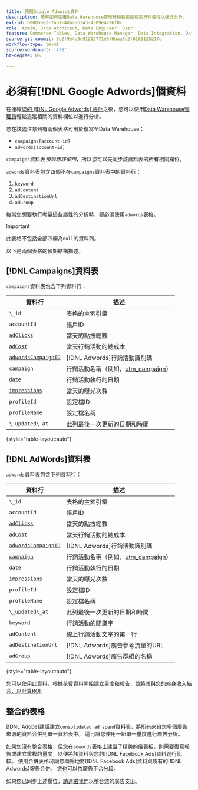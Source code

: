 ```yaml
---
title: 預期Google Adwords資料
description: 瞭解如何使用Data Warehouse管理員輕鬆追蹤相關資料欄位以進行分析。
exl-id: b0085683-7bb1-4da2-b343-4309e4796f0c
role: Admin, Data Architect, Data Engineer, User
feature: Commerce Tables, Data Warehouse Manager, Data Integration, Data Import/Export
source-git-commit: 6e2f9e4a9e91212771e6f6baa8c2f8101125217a
workflow-type: tm+mt
source-wordcount: '436'
ht-degree: 0%

---
```


# 必須有[!DNL Google Adwords]個資料

在連線[您的 [!DNL Google Adwords] 帳戶](../integrations/google-adwords.md)之後，您可以使用[Data Warehouse管理員](../../data-warehouse-mgr/tour-dwm.md)輕鬆追蹤相關的資料欄位以進行分析。

您在該處注意到有兩個表格可用於復寫至Data Warehouse：

* `campaigns[account-id]`
* `adwords[account-id]`

`campaigns`資料表&#x200B;*預設應該使用*，所以您可以先同步該資料表的所有相關欄位。

`adwords`資料表包含四個不在`campaigns`資料表中的資料行：

1. `keyword`
1. `adContent`
1. `adDestinationUrl`
1. `adGroup`

每當您想要執行考量這些屬性的分析時，都必須使用`adwords`表格。

>[!IMPORTANT]
>
>此表格不包括全部四欄為`null`的資料列。

以下是兩個表格的預期結構描述。

## [!DNL Campaigns]資料表

`campaigns`資料表包含下列資料行：

| **資料行** | **描述** |
|-----|-----|
| `\_id` | 表格的主索引鍵 |
| `accountId` | 帳戶ID |
| [`adClicks`](https://ga-dev-tools.google/dimensions-metrics-explorer/#view=detail&amp;group=adwords&amp;jump=ga_adclicks) | 當天的點按總數 |
| [`adCost`](https://ga-dev-tools.google/dimensions-metrics-explorer/#view=detail&amp;group=adwords&amp;jump=ga_adcost) | 當天行銷活動的總成本 |
| [`adwordsCampaignID`](https://ga-dev-tools.google/dimensions-metrics-explorer/#view=detail&amp;group=adwords&amp;jump=ga_adwordscampaignid) | [!DNL Adwords]行銷活動識別碼 |
| [`campaign`](https://ga-dev-tools.google/dimensions-metrics-explorer/#view=detail&amp;group=traffic_sources&amp;jump=ga_campaign) | 行銷活動名稱（例如，[utm\_campaign](https://support.google.com/analytics/answer/1033867?hl=en)） |
| [`date`](https://ga-dev-tools.google/dimensions-metrics-explorer/#view=detail&amp;group=time&amp;jump=ga_date) | 行銷活動執行的日期 |
| [`impressions`](https://ga-dev-tools.google/dimensions-metrics-explorer/#view=detail&amp;group=adwords&amp;jump=ga_impressions) | 當天的曝光次數 |
| `profileId` | 設定檔ID |
| `profileName` | 設定檔名稱 |
| `\_updated\_at` | 此列最後一次更新的日期和時間 |

{style="table-layout:auto"}

## [!DNL AdWords]資料表

`adwords`資料表包含下列資料行：

| **資料行** | **描述** |
|-----|-----|
| `\_id` | 表格的主索引鍵 |
| `accountId` | 帳戶ID |
| [`adClicks`](https://ga-dev-tools.google/dimensions-metrics-explorer/#view=detail&amp;group=adwords&amp;jump=ga_adclicks) | 當天的點按總數 |
| [`adCost`](https://ga-dev-tools.google/dimensions-metrics-explorer/#view=detail&amp;group=adwords&amp;jump=ga_adcost) | 當天行銷活動的總成本 |
| [`adwordsCampaignID`](https://ga-dev-tools.google/dimensions-metrics-explorer/#view=detail&amp;group=adwords&amp;jump=ga_adwordscampaignid) | [!DNL Adwords]行銷活動識別碼 |
| [`campaign`](https://ga-dev-tools.google/dimensions-metrics-explorer/#view=detail&amp;group=traffic_sources&amp;jump=ga_campaign) | 行銷活動名稱（例如，[utm\_campaign](https://support.google.com/analytics/answer/1033867?hl=en)） |
| [`date`](https://ga-dev-tools.google/dimensions-metrics-explorer/#view=detail&amp;group=time&amp;jump=ga_date) | 行銷活動執行的日期 |
| [`impressions`](https://ga-dev-tools.google/dimensions-metrics-explorer/#view=detail&amp;group=adwords&amp;jump=ga_impressions) | 當天的曝光次數 |
| `profileId` | 設定檔ID |
| `profileName` | 設定檔名稱 |
| `\_updated\_at` | 此列最後一次更新的日期和時間 |
| `keyword` | 行銷活動的關鍵字 |
| `adContent` | 線上行銷活動文字的第一行 |
| `adDestinationUrl` | [!DNL Adwords]廣告參考流量的URL |
| `adGroup` | [!DNL Adwords]廣告群組的名稱 |

{style="table-layout:auto"}

您可以使用此資料，根據花費資料開始建立[量度](../../../data-user/reports/ess-manage-data-metrics.md)和[報告](../../../tutorials/using-visual-report-builder.md)，並[將其與您的終身收入結合，以計算ROI](../../analysis/roi-ad-camp.md)。

## 整合的表格

[!DNL Adobe]建議建立`consolidated ad spend`資料表，將所有來自您多個廣告來源的資料合併到單一資料表中。 這可讓您使用一組單一量度進行廣告分析。

如果您沒有整合表格，但您在`adwords`表格上建置了精美的儀表板，則需要復寫報告或建立重複的量度，以便將該資料與您的[!DNL Facebook Ads]資料進行比較。 使用合併表格可讓您順暢地將[!DNL Facebook Ads]資料與現有的[!DNL Adwords]報告合併。 您也可以依廣告平台分段。

如果您已同步上述欄位，[請連絡我們](https://experienceleague.adobe.com/docs/commerce-knowledge-base/kb/troubleshooting/miscellaneous/mbi-service-policies.html)以整合您的廣告支出。
